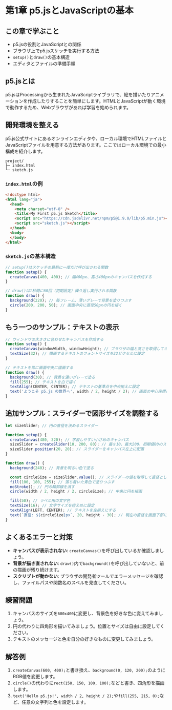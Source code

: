 # 第1章 p5.jsとJavaScriptの基本

## この章で学ぶこと
- p5.jsの役割とJavaScriptとの関係
- ブラウザ上でp5.jsスケッチを実行する方法
- `setup()`と`draw()`の基本構造
- エディタとファイルの準備手順

## p5.jsとは
p5.jsはProcessingから生まれたJavaScriptライブラリで、絵を描いたりアニメーションを作成したりすることを簡単にします。HTMLとJavaScriptが動く環境で動作するため、Webブラウザがあれば学習を始められます。

## 開発環境を整える
p5.js公式サイトにあるオンラインエディタや、ローカル環境でHTMLファイルとJavaScriptファイルを用意する方法があります。ここではローカル環境での最小構成を紹介します。

```
project/
├─ index.html
└─ sketch.js
```

### `index.html`の例
```html
<!doctype html>
<html lang="ja">
  <head>
    <meta charset="utf-8" />
    <title>My First p5.js Sketch</title>
    <script src="https://cdn.jsdelivr.net/npm/p5@1.9.0/lib/p5.min.js"></script>
    <script src="sketch.js"></script>
  </head>
  <body>
  </body>
</html>
```

### `sketch.js`の基本構造
```javascript
// setup()はスケッチの最初に一度だけ呼び出される関数
function setup() {
  createCanvas(400, 400); // 幅400px、高さ400pxのキャンバスを作成する
}

// draw()は1秒間に60回（初期設定）繰り返し実行される関数
function draw() {
  background(220); // 毎フレーム、薄いグレーで背景を塗りつぶす
  circle(200, 200, 50); // 画面中央に直径50pxの円を描く
}
```

## もう一つのサンプル：テキストの表示
```javascript
// ウィンドウの大きさに合わせたキャンバスを作成する
function setup() {
  createCanvas(windowWidth, windowHeight); // ブラウザの幅と高さを取得してキャンバスを用意
  textSize(32); // 描画するテキストのフォントサイズを32ピクセルに設定
}

// テキストを常に画面中央に描画する
function draw() {
  background(30); // 背景を濃いグレーで塗る
  fill(255); // テキストを白で描く
  textAlign(CENTER, CENTER); // テキストの基準点を中央揃えに設定
  text('ようこそ p5.js の世界へ', width / 2, height / 2); // 画面の中心座標にメッセージを描画
}
```

## 追加サンプル：スライダーで図形サイズを調整する
```javascript
let sizeSlider; // 円の直径を決めるスライダー

function setup() {
  createCanvas(480, 320); // 学習しやすい小さめのキャンバス
  sizeSlider = createSlider(10, 200, 80); // 最小10、最大200、初期値80のスライダーを生成
  sizeSlider.position(20, 20); // スライダーをキャンバス左上に配置
}

function draw() {
  background(240); // 背景を明るい色で塗る

  const circleSize = sizeSlider.value(); // スライダーの値を取得して直径として使う
  fill(100, 180, 255); // 落ち着いた青色で塗りつぶす
  noStroke(); // 円の輪郭線を消す
  circle(width / 2, height / 2, circleSize); // 中央に円を描画

  fill(50); // ラベル用の文字色
  textSize(16); // 文字サイズを控えめに設定
  textAlign(LEFT, CENTER); // テキストを左揃えにする
  text(`直径: ${circleSize}px`, 20, height - 30); // 現在の直径を画面下部に表示
}
```

## よくあるエラーと対策
- **キャンバスが表示されない**: `createCanvas()`を呼び出しているか確認しましょう。
- **背景が描き直されない**: `draw()`内で`background()`を呼び出していないと、前の描画が残り続けます。
- **スクリプトが動かない**: ブラウザの開発者ツールでエラーメッセージを確認し、ファイルパスや関数名のスペルを見直してください。

## 練習問題
1. キャンバスのサイズを`600x400`に変更し、背景色を好きな色に変えてみましょう。
2. 円の代わりに四角形を描いてみましょう。位置とサイズは自由に設定してください。
3. テキストのメッセージと色を自分の好きなものに変更してみましょう。

## 解答例
1. `createCanvas(600, 400);`と書き換え、`background(0, 120, 200);`のようにRGB値を変更します。
2. `circle()`の代わりに`rect(150, 150, 100, 100);`などと書き、四角形を描画します。
3. `text('Hello p5.js!', width / 2, height / 2);`や`fill(255, 215, 0);`など、任意の文字列と色を設定します。
